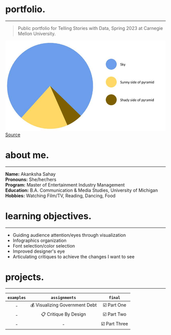 # portfolio.
---
> Public portfolio for Telling Stories with Data, Spring 2023 at Carnegie Mellon University.   

![Pyramid Data Visualization](pyramid.jpg)  
[Source](https://percentagecalculator.mes.fm/memes/the-great-pyramid-of-giza-pie-chart)  

# about me.
---
**Name:** Akanksha Sahay  
**Pronouns:** She/her/hers  
**Program:** Master of Entertainment Industry Management   
**Education:** B.A. Communication & Media Studies, University of Michigan  
**Hobbies:** Watching Film/TV, Reading, Dancing, Food  

# learning objectives.
---
- Guiding audience attention/eyes through visualization
- Infographics organization
- Font selection/color selection
- Improved designer's eye
- Articulating critiques to achieve the changes I want to see

# projects.
---
| `examples` | `assignments` | `final` |  
| :-: | :-: | :-: |  
| - | 💰 Visualizing Government Debt | ☑️ Part One |  
| - | 📋 Critique By Design | ☑️ Part Two |  
| - | - | ☑️ Part Three |  
